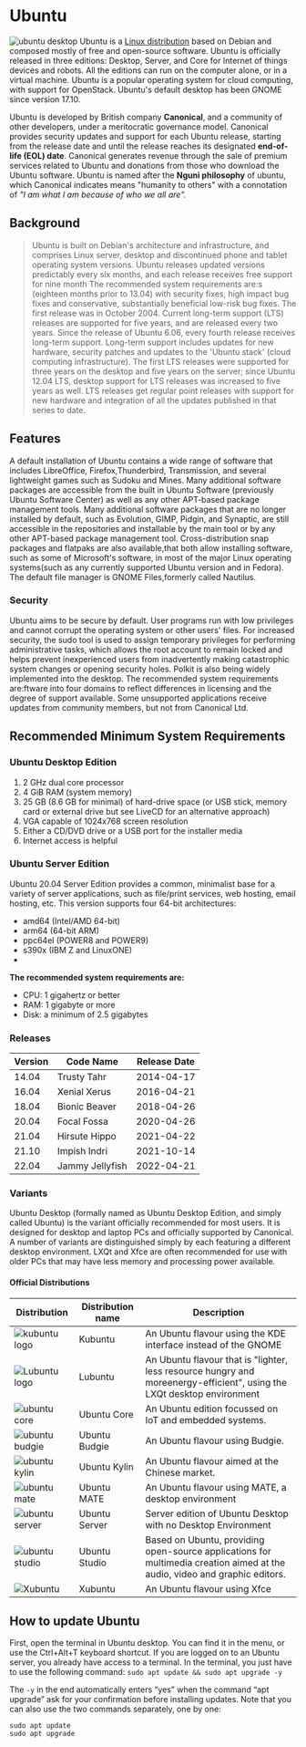 # Ubuntu

![ubuntu desktop](lab0files/desktop.png)
Ubuntu is a [Linux distribution](https://en.wikipedia.org/wiki/Linux_distribution) based on Debian and composed mostly of free and open-source software.
Ubuntu is officially released in three editions: Desktop, Server, and Core for Internet of things devices and
robots. All the editions can run on the computer alone, or in a virtual machine. Ubuntu is a popular
operating system for cloud computing, with support for OpenStack. Ubuntu's default desktop has been
GNOME since version 17.10.

Ubuntu is developed by British company **Canonical**, and a community of other developers, under a meritocratic governance model. Canonical provides security updates and support for each Ubuntu release, starting from the release date and until the release reaches its designated **end-of-life (EOL) date**. Canonical generates revenue through the sale of premium services related to Ubuntu and donations from those who download the Ubuntu software. Ubuntu is named after the **Nguni philosophy** of ubuntu, which Canonical indicates means "humanity to others" with a connotation of *"I am what I am because of who we all are".*

## Background
>Ubuntu is built on Debian's architecture and infrastructure, and comprises Linux server, desktop and discontinued phone and tablet operating system versions. Ubuntu releases updated versions predictably every six months, and each release receives free support for nine month The recommended system requirements are:s (eighteen months prior to 13.04) with security fixes, high impact bug fixes and conservative, substantially beneficial low-risk bug fixes. The first release was in October 2004.
Current long-term support (LTS) releases are supported for five years, and are released every two years.
Since the release of Ubuntu 6.06, every fourth release receives long-term support. Long-term support includes updates for new hardware, security patches and updates to the 'Ubuntu stack' (cloud computing infrastructure). The first LTS releases were supported for three years on the desktop and five years on the
server; since Ubuntu 12.04 LTS, desktop support for LTS releases was increased to five years as well. LTS
releases get regular point releases with support for new hardware and integration of all the updates
published in that series to date.

## Features
A default installation of Ubuntu contains a wide range of software that includes LibreOffice, Firefox,Thunderbird, Transmission, and several lightweight games such as Sudoku and Mines. Many additional software packages are accessible from the built in Ubuntu Software (previously Ubuntu Software Center) as well as any other APT-based package management tools. Many additional software packages that are no longer installed by default, such as Evolution, GIMP, Pidgin, and Synaptic, are still
accessible in the repositories and installable by the main tool or by any other APT-based package management tool. Cross-distribution snap packages and flatpaks are also available,that both allow installing software, such as some of Microsoft's software, in most of the major Linux operating systems(such as any currently supported Ubuntu version and in Fedora). The default file manager is GNOME Files,formerly called Nautilus.

### Security 
Ubuntu aims to be secure by default. User programs run with low privileges and cannot corrupt the operating system or other users' files. For increased security, the sudo tool is used to assign temporary privileges for performing administrative tasks, which allows the root account to remain locked and helps prevent inexperienced users from inadvertently making catastrophic system changes or opening security holes. Polkit is also being widely implemented into the desktop. The recommended system requirements
are:ftware into four domains to reflect differences in licensing and the degree of support available. Some unsupported applications receive updates from community members, but not from Canonical Ltd.
## Recommended Minimum System Requirements

### Ubuntu Desktop Edition
1. 2 GHz dual core processor
2. 4 GiB RAM (system memory)
3. 25 GB (8.6 GB for minimal) of hard-drive space (or USB stick, memory card or external drive but see LiveCD for an alternative approach)
4. VGA capable of 1024x768 screen resolution
5. Either a CD/DVD drive or a USB port for the installer media
6. Internet access is helpful

### Ubuntu Server Edition
Ubuntu 20.04 Server Edition provides a common, minimalist base for a variety of server applications, such
as file/print services, web hosting, email hosting, etc. This version supports four 64-bit architectures:
* amd64 (Intel/AMD 64-bit)
* arm64 (64-bit ARM)
* ppc64el (POWER8 and POWER9)
* s390x (IBM Z and LinuxONE)
* 
**The recommended system requirements are:**
* CPU: 1 gigahertz or better
* RAM: 1 gigabyte or more
* Disk: a minimum of 2.5 gigabytes
### Releases

| Version | Code Name | Release Date |
|---------|-----------|--------------|
|  14.04   | Trusty Tahr      | 2014-04-17 |
|  16.04   | Xenial Xerus     | 2016-04-21 |
|  18.04   | Bionic Beaver    | 2018-04-26 |
|  20.04   | Focal Fossa      | 2020-04-26 |
|  21.04   | Hirsute Hippo    | 2021-04-22 |
|  21.10   | Impish Indri     | 2021-10-14 |
|  22.04   | Jammy Jellyfish  | 2022-04-21 |
### Variants
Ubuntu Desktop (formally named as Ubuntu Desktop Edition, and simply called Ubuntu) is the variant officially recommended for most users. It is designed for desktop and laptop PCs and officially supported by Canonical. A number of variants are distinguished simply by each featuring a different desktop
environment. LXQt and Xfce are often recommended for use with older PCs that may have less memory and processing power available.

#### Official Distributions 

| Distribution | Distribution name | Description |
|---------|-----------|--------------|
|![kubuntu logo](lab0files/kubuntu.png) | Kubuntu|An Ubuntu flavour using the KDE interface instead of the GNOME  |
|![Lubuntu logo](lab0files/lubuntu.png) | Lubuntu |An Ubuntu flavour that is "lighter, less resource hungry and moreenergy-efficient", using the LXQt desktop environment |
|![ubuntu core](lab0files/ubuntu.png)   | Ubuntu Core   | An Ubuntu edition focussed on IoT and embedded systems. |
|![ubuntu budgie](lab0files/budgie.png) | Ubuntu Budgie | An Ubuntu flavour using Budgie. |
|![ubuntu kylin](lab0files/kylin.png)   | Ubuntu Kylin  | An Ubuntu flavour aimed at the Chinese market.|
|![ubuntu mate](lab0files/mate.png)     | Ubuntu MATE   | An Ubuntu flavour using MATE, a desktop environment |
|![ubuntu server](lab0files/ubuntu.png) | Ubuntu Server | Server edition of Ubuntu Desktop with no Desktop Environment |
|![ubuntu studio](lab0files/studio.png) | Ubuntu Studio | Based on Ubuntu, providing open-source applications for multimedia creation aimed at the audio, video and graphic editors.           |
![Xubuntu](lab0files/xubuntu.png)      | Xubuntu       |       An Ubuntu flavour using Xfce     |

## How to update Ubuntu 
First, open the terminal in Ubuntu desktop. You can find it in the menu, or use the Ctrl+Alt+T keyboard
shortcut. If you are logged on to an Ubuntu server, you already have access to a terminal.
In the terminal, you just have to use the following command:
`sudo apt update && sudo apt upgrade -y`

The `-y` in the end automatically enters “yes” when the command “apt upgrade” ask for your confirmation
before installing updates. Note that you can also use the two commands separately, one by one:
```
sudo apt update
sudo apt upgrade
```